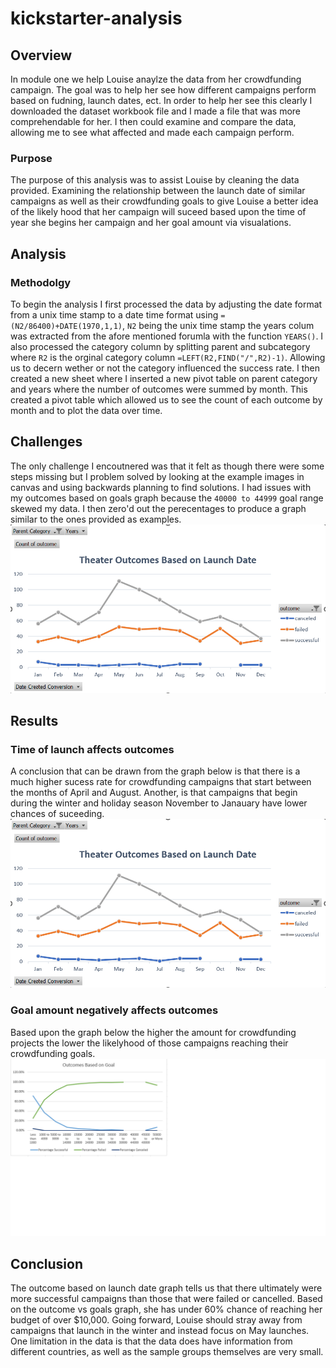 # kickstarter-analysis
## Overview
In module one we help Louise anaylze the data from her crowdfunding campaign. The goal was to help her see how different campaigns perform based on fudning, launch dates, ect. In order to help her see this clearly I downloaded the dataset workbook file and I made a file that was more comprehendable for her. I then could examine and compare the data, allowing me to see what affected and made each campaign perform.
### Purpose
The purpose of this analysis was to assist Louise by cleaning the data provided. Examining the relationship between the launch date of similar campaigns as well as their crowdfunding goals to give Louise a better idea of the likely hood that her campaign will suceed based upon the time of year she begins her campaign and her goal amount via visualations.
## Analysis
### Methodolgy 
To begin the analysis I first processed the data by adjusting the date format from a unix time stamp to a date time format using `=(N2/86400)+DATE(1970,1,1)`, `N2` being the unix time stamp the years colum was extracted from the afore mentioned forumla with the function `YEARS()`.
I also processed the category column by splitting parent and subcategory where `R2` is the orginal category column `=LEFT(R2,FIND("/",R2)-1)`. Allowing us to decern wether or not the category influenced the success rate.
I then created a new sheet where I inserted a new pivot table on parent category and years where the number of outcomes were summed by month. This created a pivot table which allowed us to see the count of each outcome by month and to plot the data over time.
## Challenges
The only challenge I encoutnered was that it felt as though there were some steps missing but I problem solved by looking at the example images in canvas and using backwards planning to find solutions. I had issues with my outcomes based on goals graph because the `40000 to 44999` goal range skewed my data. I then zero'd out the perecentages to produce a graph similar to the ones provided as examples. 
![Image](Theater_Outcomes_vs_Launch.png)
## Results
### Time of launch affects outcomes
A conclusion that can be drawn from the graph below is that there is a much higher sucess rate for crowdfunding campaigns that start between the months of April and August. Another, is that campaigns that begin during the winter and holiday season November to Janauary have lower chances of suceeding. 
![Image](Theater_Outcomes_vs_Launch.png)
### Goal amount negatively affects outcomes
Based upon the graph below the higher the amount for crowdfunding projects the lower the likelyhood of those campaigns reaching their crowdfunding goals. 
![image](Outcomes_vs_Goals.png)
## Conclusion
The outcome based on launch date graph tells us that there ultimately were more successful campaigns than those that were failed or cancelled. Based on the outcome vs goals graph, she has under 60% chance of reaching her budget of over $10,000. Going forward, Louise should stray away from campaigns that launch in the winter and instead focus on May launches. One limitation in the data is that the data does have information from different countries, as well as the sample groups themselves are very small. 
